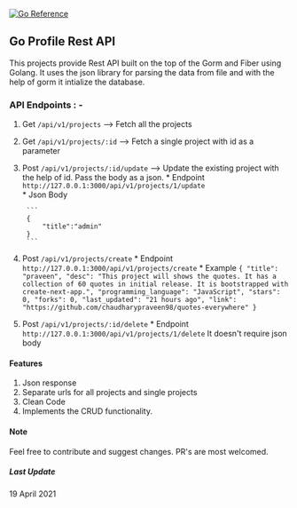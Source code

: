 [![Go Reference](https://pkg.go.dev/badge/github.com/chaudharypraveen98/GoProfileAPI.svg)](https://pkg.go.dev/github.com/chaudharypraveen98/GoProfileAPI)

## Go Profile Rest API
This projects provide Rest API built on the top of the Gorm and Fiber using Golang.
It uses the json library for parsing the data from file and with the help of gorm it intialize the database.

### API Endpoints : -
1. Get `/api/v1/projects` --> Fetch all the projects
2. Get `/api/v1/projects/:id` --> Fetch a single project with id as a parameter
3. Post `/api/v1/projects/:id/update` --> Update the existing project with the help of id. Pass the body as a json.
        * Endpoint `http://127.0.0.1:3000/api/v1/projects/1/update`  
        * Json Body  
        
        ```
        {
            "title":"admin"
        }
        ```
4. Post `/api/v1/projects/create`
        * Endpoint `http://127.0.0.1:3000/api/v1/projects/create`
        * Example
        ```
        {
            "title": "praveen",
            "desc": "This project will shows the quotes. It has a collection of 60 quotes in initial release. It is bootstrapped with create-next-app.",
            "programming_language": "JavaScript",
            "stars": 0,
            "forks": 0,
            "last_updated": "21 hours ago",
            "link": "https://github.com/chaudharypraveen98/quotes-everywhere"
        }
        ```

5. Post `/api/v1/projects/:id/delete`
        * Endpoint `http://127.0.0.1:3000/api/v1/projects/1/delete`
        It doesn't require json body

#### Features
1. Json response
2. Separate urls for all projects and single projects
3. Clean Code
4. Implements the CRUD functionality.

#### Note
Feel free to contribute and suggest changes. PR's are most welcomed.

##### Last Update
19 April 2021
